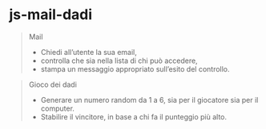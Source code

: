 # js-mail-dadi
>Mail
>- Chiedi all’utente la sua email,
>- controlla che sia nella lista di chi può accedere,
>- stampa un messaggio appropriato sull’esito del controllo.

>Gioco dei dadi
>- Generare un numero random da 1 a 6, sia per il giocatore sia per il computer.
>- Stabilire il vincitore, in base a chi fa il punteggio più alto.

